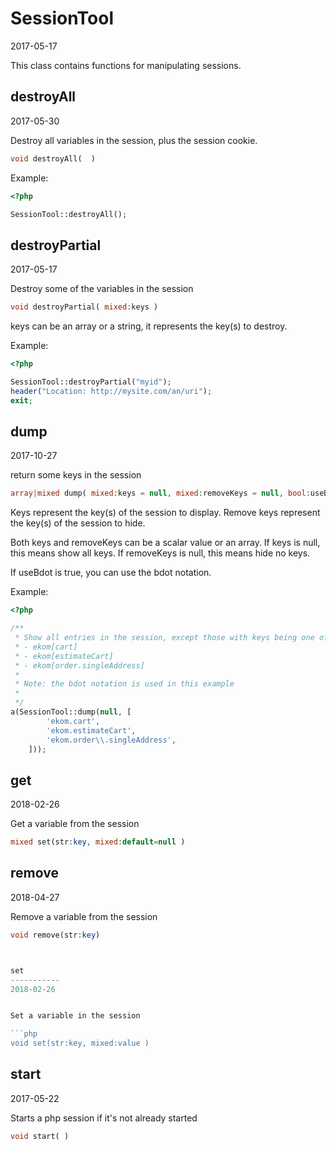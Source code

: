 SessionTool
=====================
2017-05-17



This class contains functions for manipulating sessions.





destroyAll
-----------
2017-05-30

Destroy all variables in the session, plus the session cookie.


```php
void destroyAll(  )
```




Example:

```php
<?php

SessionTool::destroyAll();

```


destroyPartial
-----------
2017-05-17

Destroy some of the variables in the session


```php
void destroyPartial( mixed:keys )
```

keys can be an array or a string, it represents the key(s) to destroy.




Example:

```php
<?php

SessionTool::destroyPartial("myid");
header("Location: http://mysite.com/an/uri");
exit;

```




dump
-----------
2017-10-27

return some keys in the session


```php
array|mixed dump( mixed:keys = null, mixed:removeKeys = null, bool:useBdot = true )
```

Keys represent the key(s) of the session to display.
Remove keys represent the key(s) of the session to hide.

Both keys and removeKeys can be a scalar value or an array.
If keys is null, this means show all keys.
If removeKeys is null, this means hide no keys.

If useBdot is true, you can use the bdot notation.






Example:

```php
<?php

/**
 * Show all entries in the session, except those with keys being one of:
 * - ekom[cart]
 * - ekom[estimateCart]
 * - ekom[order.singleAddress]
 * 
 * Note: the bdot notation is used in this example
 * 
 */
a(SessionTool::dump(null, [
        'ekom.cart',
        'ekom.estimateCart',
        'ekom.order\\.singleAddress',
    ]));

```



get
-----------
2018-02-26


Get a variable from the session

```php
mixed set(str:key, mixed:default=null )
```





remove
-----------
2018-04-27


Remove a variable from the session

```php
void remove(str:key)



set
-----------
2018-02-26


Set a variable in the session

```php
void set(str:key, mixed:value )
```



start
-----------
2017-05-22


Starts a php session if it's not already started

```php
void start( )
```
